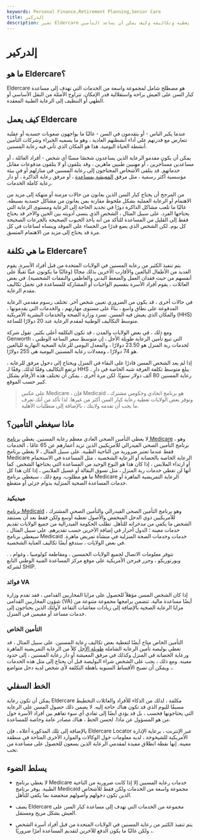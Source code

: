 ```yaml
---
keywords: Personal Finance,Retirement Planning,Senior Care
title: إلدركير
description: تشير Eldercare إلى الخدمات التي يحتاجها كبار السن غالبًا للإعاقة الجسدية أو العقلية. إليك ما يغطيه وتكاليفه وكيف يمكن أن يساعد التأمين.
---
```


# إلدركير
## ما هو Eldercare؟

Eldercare هو مصطلح شامل لمجموعة واسعة من الخدمات التي تهدف إلى مساعدة كبار السن على العيش براحة واستقلالية قدر الإمكان. تتراوح الأمثلة من النقل الأساسي أو الطهي أو التنظيف إلى الرعاية الطبية المعقدة.

## كيف يعمل Eldercare

عندما يكبر الناس - أو يتقدمون في السن - غالبًا ما يواجهون صعوبات جسدية أو عقلية تتعارض مع قدرتهم على أداء أنشطتهم العادية ، وهو ما يسميه الخبراء وشركات التأمين أنشطة الحياة اليومية. هذا هو المكان الذي تأتي فيه رعاية المسنين.

يمكن أن يكون مقدمو الرعاية الذين يساعدون شخصًا مسنًا أي شخص - أفراد العائلة ، أو مساعدين مستأجرين ، أو مهنيين طبيين ماهرين ، وقد يتلقون أو لا يتلقون مدفوعات مقابل خدماتهم. قد يتلقى الأشخاص المحتاجون إلى رعاية المسنين في منازلهم أو في بيئة مؤسسية أكثر رسمية ، مثل مرفق [المعيشة بمساعدة](/assisted-living) ، أو مرفق رعاية الذاكرة ، أو دار رعاية كاملة الخدمات.

من المرجح أن يحتاج كبار السن الذين يعانون من حالات مزمنة أو منهكة إلى مزيد من الاهتمام أو الرعاية العملية بشكل ملحوظ مقارنة بمن يعانون من مشاكل جسدية بسيطة. غالبًا ما تلعب مشاكل الذاكرة دورًا في تحديد الحاجة إلى الرعاية ومستوى الرعاية التي يحتاجها الفرد. على سبيل المثال ، الشخص الذي ينسى أدويته بين الحين والآخر قد يحتاج فقط إلى القليل من المساعدة للتأكد من أنه يأخذ الحبوب الصحيحة بالجرعات الصحيحة كل يوم. لكن الشخص الذي يضع قدرًا من الحساء على الموقد وينساه لساعات في كل مرة قد يحتاج إلى مزيد من الاهتمام المتسق.

## ما هي تكلفة Eldercare؟

يتم تنفيذ الكثير من رعاية المسنين في الولايات المتحدة من قبل أفراد الأسرة. يقوم العديد من الأطفال البالغين والأقارب الآخرين بذلك مجانًا (وغالبًا ما يكونون عبئًا ثقيلًا على أنفسهم من حيث فقدان العمل والضغط البدني والعاطفي والنفقات الشخصية). في بعض العائلات ، يقوم أفراد الأسرة بتقسيم الواجبات أو المشاركة للمساعدة في تحمل تكاليف مقدم الرعاية.

في حالات أخرى ، قد يكون من الضروري تعيين شخص آخر. تختلف رسوم مقدمي الرعاية المدفوعة على نطاق واسع ، بناءً على مستوى مهارتهم ، والخدمات التي يقدمونها ، والمكان الذي يعيش فيه المسن. تسرد وزارة الصحة والخدمات البشرية الأمريكية (HHS) متوسط التكاليف الوطنية لمقدم الرعاية عند 20 دولارًا للساعة.

ومع ذلك ، في بعض الولايات والمدن ، قد تكون التكلفة أعلى بكثير. تقول شركة Genworth ، التي تبيع تأمين الرعاية طويلة الأجل ، إن متوسط سعر الساعة الوطني لخدمات ربة المنزل هو 23.50 دولارًا ، والمعدل اليومي للرعاية الصحية النهارية للبالغين هو 74 دولارًا ، ومعدلات رعاية المسنين اليومية هي 255 دولارًا.

إذا لم يعد الشخص المسن قادرًا على البقاء في المنزل ويحتاج إلى دخول مرفق للرعاية ، ترتفع التكاليف وفقًا لذلك. وفقًا لـ HHS ، يبلغ متوسط تكلفة الغرفة شبه الخاصة في دار رعاية المسنين 80 ألف دولار سنويًا. لكن مرة أخرى ، يمكن أن تختلف هذه الأرقام بشكل كبير حسب الموقع.

> على عكس Medicare ، فإن Medicaid هو برنامج اتحادي وحكومي مشترك ، وتوفر بعض الولايات تغطية رعاية كبار السن أكثر من غيرها. لذا تأكد من أنك تعرف ما يجب أن تقدمه ولايتك ، بالإضافة إلى متطلبات الأهلية.

>

## ماذا سيغطي التأمين؟

لا يغطي التأمين الصحي العادي معظم رعاية المسنين. يغطي [برنامج Medicare](/medicare) ، وهو برنامج التأمين الصحي الفيدرالي للأمريكيين الذين تزيد أعمارهم عن 65 عامًا ، الخدمات فقط عندما تعتبر ضرورية من الناحية الطبية. على سبيل المثال ، لا يغطي برنامج Medicare الرعاية الخاصة بالحضانة أو الرعاية الشخصية ، مثل المساعدة في الاستحمام أو ارتداء الملابس ، إذا كان هذا هو النوع الوحيد من المساعدة التي يحتاجها الشخص. كما أنها لن تغطي خدمات ربة المنزل ، مثل تسوق البقالة أو غسيل الملابس ، إذا كان هذا كل ما هو مطلوب. ومع ذلك ، سيغطي برنامج Medicare الرعاية التمريضية الماهرة أو خدمات المساعدة الصحية المنزلية بدوام جزئي أو متقطع.

### ميديكيد

[برنامج Medicaid](/medicaid) ، وهو برنامج التأمين الصحي الفيدرالي والتأمين الصحي المشترك للأمريكيين ذوي الدخل المنخفض والأصول تغطية أوسع ولكن فقط بعد أن يستنفد الشخص ما يكفي من مدخراته للتأهل. تطلب الحكومة الفيدرالية من جميع الولايات تقديم خدمات معينة ؛ الدول أحرار في إضافة الآخرين حسب تقديرهم. على سبيل المثال ، سيغطي برنامج Medicaid خدمات وخدمات الصحة المنزلية في منشأة تمريض ماهرة. في بعض الولايات ، ستدفع أيضًا تكاليف العناية الشخصية.

. تتوفر معلومات الاتصال لجميع الولايات الخمسين ، ومقاطعة كولومبيا ، وغوام ، وبورتوريكو ، وجزر فيرجن الأمريكية على موقع مركز المساعدة الفنية الوطني التابع لشركة SHIP.

### فوائد VA

إذا كان الشخص المسن مؤهلاً للحصول على مزايا المحاربين القدامى ، فقد تقدم وزارة شؤون المحاربين القدامى (VA) أيضًا مساعدة مالية. تتضمن برامجها مجموعة متنوعة من مزايا الرعاية الصحية بالإضافة إلى زيادات معاشات التقاعد لأولئك الذين يحتاجون إلى خدمات مساعد أو مقيمين في المنزل.

### التأمين الخاص

التأمين الخاص متاح أيضًا لتغطية بعض تكاليف رعاية المسنين. على سبيل المثال ، قد تغطي بوليصة تأمين الرعاية الشاملة [طويلة الأجل](/ltcinsurance) كلاً من الرعاية التمريضية الماهرة ورعاية الحضانة في المنزل وكذلك في مرفق المعيشة أو دار رعاية المسنين ، إلى حدود معينة. ومع ذلك ، يجب على الشخص شراء البوليصة قبل أن يحتاج إلى مثل هذه الخدمات ، ويمكن أن تصبح الأقساط السنوية باهظة التكلفة لأي شخص لديه دخل متواضع.

## الخط السفلي

يمكن أن تكون رعاية Eldercare مكلفة ، لذلك من الذكاء للأفراد والعائلات التخطيط مسبقًا لليوم الذي قد تكون هناك حاجة إليه. لا يضمن ذلك حصول المسن على الرعاية التي يحتاجونها فحسب ، بل قد يؤدي أيضًا إلى تفادي أي سوء تفاهم بين أفراد الأسرة حول من هو المسؤول عن ماذا. لحسن الحظ ، هناك مصادر عامة وخاصة للمساعدة.

بالإضافة إلى تلك المذكورة أعلاه ، فإن Eldercare Locator عبر الإنترنت ، برعاية الإدارة الأمريكية للشيخوخة ، لديه معلومات حول الوكالات والموارد الأخرى المتاحة في منطقة معينة. إنها نقطة انطلاق مفيدة لمقدمي الرعاية الذين يسعون للحصول على مساعدة من تحب.

## يسلط الضوء

- لا يغطي برنامج Medicare خدمات رعاية المسنين إلا إذا كانت ضرورية من الناحية الطبية. يوفر برنامج Medicaid مجموعة واسعة من الخدمات ولكن فقط للأشخاص الذين تكون دخولهم وأصولهم منخفضة بما يكفي للتأهل.

- يصف Eldercare مجموعة من الخدمات التي تهدف إلى مساعدة كبار السن على العيش بشكل مريح ومستقل.

- يتم تنفيذ الكثير من رعاية المسنين في الولايات المتحدة من قبل أفراد أسرة الشخص ، ولكن غالبًا ما يكون الدفع للآخرين لتقديم المساعدة أمرًا ضروريًا.

